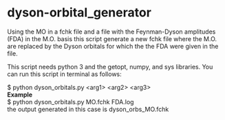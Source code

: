 # dyson-orbital_generator
Using the MO in a fchk file and a file with the Feynman-Dyson amplitudes (FDA) in the M.O. basis this script generate a new fchk file where the M.O. are replaced by the Dyson orbitals for which the the FDA were given in the file.  

This script needs python 3 and the getopt, numpy, and sys libraries.
You can run this script in terminal as follows:

$ python dyson_orbitals.py \<arg1\> \<arg2\> \<arg3\> <br>
<b>Example</b> <br>
$ python dyson_orbitals.py MO.fchk FDA.log <br>
the output generated in this case is dyson_orbs_MO.fchk
